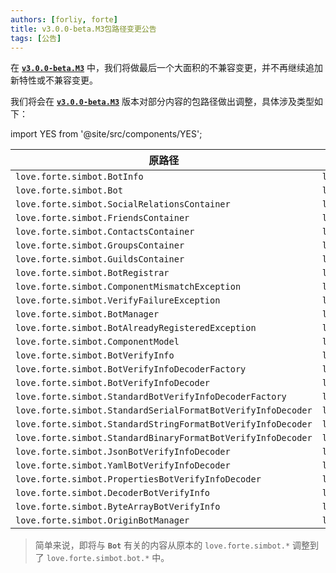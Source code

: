 ```yaml
---
authors: [forliy, forte]
title: v3.0.0-beta.M3包路径变更公告
tags: [公告]
---
```


在 [**`v3.0.0-beta.M3`**](https://github.com/simple-robot/simpler-robot/releases/tag/v3.0.0-beta-M3) 中，我们将做最后一个大面积的不兼容变更，并不再继续追加新特性或不兼容变更。

<!--truncate-->

我们将会在 [**`v3.0.0-beta.M3`**](https://github.com/simple-robot/simpler-robot/releases/tag/v3.0.0-beta-M3) 版本对部分内容的包路径做出调整，具体涉及类型如下：

import YES from '@site/src/components/YES';


| 原路径                                                          | 调整后                                                                                                |
|--------------------------------------------------------------|----------------------------------------------------------------------------------------------------|
| `love.forte.simbot.BotInfo`                                  | <code>love.forte.simbot.<b><YES value='bot' /></b>.BotInfo</code>                                  |
| `love.forte.simbot.Bot`                                      | <code>love.forte.simbot.<b><YES value='bot' /></b>.Bot</code>                                      |
| `love.forte.simbot.SocialRelationsContainer`                 | <code>love.forte.simbot.<b><YES value='definition' /></b>.SocialRelationsContainer</code>          |
| `love.forte.simbot.FriendsContainer`                         | <code>love.forte.simbot.<b><YES value='definition' /></b>.FriendsContainer</code>                  |
| `love.forte.simbot.ContactsContainer`                        | <code>love.forte.simbot.<b><YES value='definition' /></b>.ContactsContainer</code>                 |
| `love.forte.simbot.GroupsContainer`                          | <code>love.forte.simbot.<b><YES value='definition' /></b>.GroupsContainer</code>                   |
| `love.forte.simbot.GuildsContainer`                          | <code>love.forte.simbot.<b><YES value='definition' /></b>.GuildsContainer</code>                   |
| `love.forte.simbot.BotRegistrar`                             | <code>love.forte.simbot.<b><YES value='bot' /></b>.BotRegistrar</code>                             |
| `love.forte.simbot.ComponentMismatchException`               | <code>love.forte.simbot.<b><YES value='bot' /></b>.ComponentMismatchException</code>               |
| `love.forte.simbot.VerifyFailureException`                   | <code>love.forte.simbot.<b><YES value='bot' /></b>.VerifyFailureException</code>                   |
| `love.forte.simbot.BotManager`                               | <code>love.forte.simbot.<b><YES value='bot' /></b>.BotManager</code>                               |
| `love.forte.simbot.BotAlreadyRegisteredException`            | <code>love.forte.simbot.<b><YES value='bot' /></b>.BotAlreadyRegisteredException</code>            |
| `love.forte.simbot.ComponentModel`                           | <code>love.forte.simbot.<b><YES value='bot' /></b>.ComponentModel</code>                           |
| `love.forte.simbot.BotVerifyInfo`                            | <code>love.forte.simbot.<b><YES value='bot' /></b>.BotVerifyInfo</code>                            |
| `love.forte.simbot.BotVerifyInfoDecoderFactory`              | <code>love.forte.simbot.<b><YES value='bot' /></b>.BotVerifyInfoDecoderFactory</code>              |
| `love.forte.simbot.BotVerifyInfoDecoder`                     | <code>love.forte.simbot.<b><YES value='bot' /></b>.BotVerifyInfoDecoder</code>                     |
| `love.forte.simbot.StandardBotVerifyInfoDecoderFactory`      | <code>love.forte.simbot.<b><YES value='bot' /></b>.StandardBotVerifyInfoDecoderFactory</code>      |
| `love.forte.simbot.StandardSerialFormatBotVerifyInfoDecoder` | <code>love.forte.simbot.<b><YES value='bot' /></b>.StandardSerialFormatBotVerifyInfoDecoder</code> |
| `love.forte.simbot.StandardStringFormatBotVerifyInfoDecoder` | <code>love.forte.simbot.<b><YES value='bot' /></b>.StandardStringFormatBotVerifyInfoDecoder</code> |
| `love.forte.simbot.StandardBinaryFormatBotVerifyInfoDecoder` | <code>love.forte.simbot.<b><YES value='bot' /></b>.StandardBinaryFormatBotVerifyInfoDecoder</code> |
| `love.forte.simbot.JsonBotVerifyInfoDecoder`                 | <code>love.forte.simbot.<b><YES value='bot' /></b>.JsonBotVerifyInfoDecoder</code>                 |
| `love.forte.simbot.YamlBotVerifyInfoDecoder`                 | <code>love.forte.simbot.<b><YES value='bot' /></b>.YamlBotVerifyInfoDecoder</code>                 |
| `love.forte.simbot.PropertiesBotVerifyInfoDecoder`           | <code>love.forte.simbot.<b><YES value='bot' /></b>.PropertiesBotVerifyInfoDecoder</code>           |
| `love.forte.simbot.DecoderBotVerifyInfo`                     | <code>love.forte.simbot.<b><YES value='bot' /></b>.DecoderBotVerifyInfo</code>                     |
| `love.forte.simbot.ByteArrayBotVerifyInfo`                   | <code>love.forte.simbot.<b><YES value='bot' /></b>.ByteArrayBotVerifyInfo</code>                   |
| `love.forte.simbot.OriginBotManager`                         | <code>love.forte.simbot.<b><YES value='bot' /></b>.OriginBotManager</code>                         |

> 简单来说，即将与 **`Bot`** 有关的内容从原本的 `love.forte.simbot.*` 调整到了 `love.forte.simbot.bot.*` 中。


